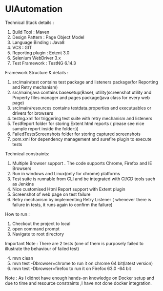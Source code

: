# UIAutomation

Technical Stack details :

1. Build Tool : Maven
2. Design Pattern : Page Object Model
3. Language Binding : Java8
4. VCS : GIT
5. Reporting plugin : Extent 3.0
6. Selenium WebDriver 3.x
7. Test Framework : TestNG 6.14.3

Framework  Structure & details : 

1. src/main/test contains test package and listeners package(for Reporting and Retry mechanism)
2. src/main/java contains basesetup(Base), utility(screenshot utility and Property files manager and pages package(java class for every web page)
3. src/main/resources contains testdata.properties and executuables or drivers for browsers
4. testng.xml for triggering test suite with retry mechanism and listeners
5. TestReport folder for storing Extent html reports ( please see nice sample report inside the folder:))
6. FailedTestsScreenshots folder for storing captured screenshots
7. pom.xml for dependency management and surefire plugin to execute tests

Technical constraints:

1. Multiple Browser support . The code supports Chrome, Firefox and IE Browsers
2. Run in windows and Linux(only for chrome) platforms
3. Test suite is runnable from CLI and be integrated with CI/CD tools such as Jenkins
4. Nice customised Html Report support with Extent plugin
5. Screenshot of web page on test failure
6. Retry mechanism by implementing Retry Listener ( whenever there is failure in tests, it runs again to confirm the failure)

How to run : 

1. Checkout the project to local 
2. open command prompt
3. Navigate to root directory

Important Note : There are 2 tests (one of them is purposely failed to illustrate the behaviour of failed test)

4. mvn clean
5. mvn test -Dbrowser=chrome to run it on chrome 64 bit(latest version)
6. mvn test -Dbrowser=firefox to run it on Firefox 63.0 -64 bit 

Note : As I didnot have enough hands-on knowledge on Docker setup and due to time and resource constraints ,I have not done docker integration.
